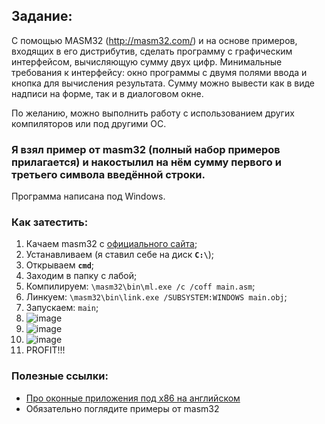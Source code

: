 ## Задание:

С помощью MASM32 (http://masm32.com/) и на основе примеров, входящих в его дистрибутив, сделать программу с графическим интерфейсом, вычисляющую сумму двух цифр. Минимальные требования к интерфейсу: окно программы с двумя полями ввода и кнопка для вычисления результата. Сумму можно вывести как в виде надписи на форме, так и в диалоговом окне.<br>

По желанию, можно выполнить работу с использованием других компиляторов или под другими ОС.

### Я взял пример от masm32 (полный набор примеров прилагается) и накостылил на нём сумму первого и третьего символа введённой строки.
Программа написана под Windows.

### Как затестить: 
1. Качаем masm32 с [официального сайта](http://masm32.com/);
2. Устанавливаем (я ставил себе на диск **`C:\`**);
3. Открываем **`cmd`**;
4. Заходим в папку с лабой;
5. Компилируем: `\masm32\bin\ml.exe /c /coff main.asm`;
6. Линкуем: `\masm32\bin\link.exe /SUBSYSTEM:WINDOWS main.obj`;
7. Запускаем: `main`;
8. ![image](https://user-images.githubusercontent.com/84042050/168669363-2d92a7ae-6821-45ad-ba18-b987ee9d047e.png)
9. ![image](https://user-images.githubusercontent.com/84042050/168669604-2a6cdc59-b433-4d9c-b248-c3a4c58a232d.png)
10. ![image](https://user-images.githubusercontent.com/84042050/168669915-bba8edac-dc49-4461-834f-a17151ac8cb5.png)
11. PROFIT!!!

### Полезные ссылки:
- [Про оконные приложения под x86 на английском](http://www.interq.or.jp/chubu/r6/masm32/tute/tute003.html)
- Обязательно поглядите примеры от masm32
